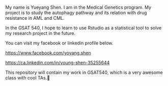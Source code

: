 My name is Yueyang Shen. I am in the Medical Genetics program. My project is to study the autophagy pathway and its relation with drug resistance in AML and CML.

In the GSAT 540, I hope to learn to use Rstudio as a statistical tool to solve my research project in the future.

You can visit my facebook or linkedin profile below.

https://www.facebook.com/yoyang.shen

https://ca.linkedin.com/in/young-shen-35255644

This repository will contain my work in GSAT540, which is a very awesome class with cool TAs.:imp:
